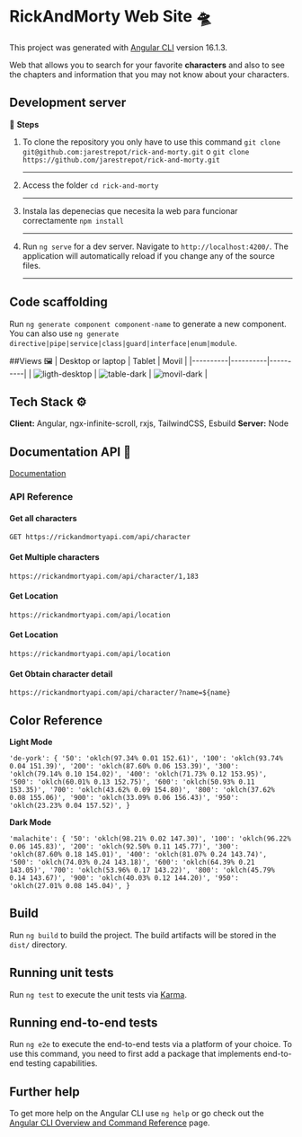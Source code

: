# RickAndMorty Web Site 🛸

This project was generated with [Angular CLI](https://github.com/angular/angular-cli) version 16.1.3.

Web that allows you to search for your favorite **characters** and also to see the chapters and information that you may not know about your characters.

## Development server
👣 **Steps**
  1. To clone the repository you only have to use this command  `git clone git@github.com:jarestrepot/rick-and-morty.git` o `git clone https://github.com/jarestrepot/rick-and-morty.git`<hr>
  2. Access the folder `cd rick-and-morty` <hr>
  3. Instala las depenecias que necesita la web para funcionar correctamente `npm install`<hr>
  4. Run `ng serve` for a dev server. Navigate to `http://localhost:4200/`. The application will automatically reload if you change any of the source files.<hr>

## Code scaffolding
Run `ng generate component component-name` to generate a new component. You can also use `ng generate directive|pipe|service|class|guard|interface|enum|module`.

##Views 🖼️
| Desktop or laptop | Tablet | Movil |
|----------|----------|----------|
|  ![ligth-desktop](https://github.com/jarestrepot/rick-and-morty/assets/102868557/e2981af2-a9b4-429b-8d51-a1e9cc01aaa1)  | ![table-dark](https://github.com/jarestrepot/rick-and-morty/assets/102868557/b980249b-62bf-4424-b73f-d577b23ae3bf)  | ![movil-dark](https://github.com/jarestrepot/rick-and-morty/assets/102868557/ff5a4d50-4027-4458-b357-c2cb109d9a09)   |


## Tech Stack ⚙️

**Client:** Angular, ngx-infinite-scroll, rxjs, TailwindCSS, Esbuild
**Server:** Node


## Documentation API 🚀

[Documentation](https://rickandmortyapi.com)

### API Reference
#### Get all characters

`
  GET https://rickandmortyapi.com/api/character
`

#### Get Multiple characters 

`
  https://rickandmortyapi.com/api/character/1,183
`

#### Get Location 

`
  https://rickandmortyapi.com/api/location
`

#### Get Location 

`
  https://rickandmortyapi.com/api/location
`

#### Get Obtain character detail

`
  https://rickandmortyapi.com/api/character/?name=${name}
`
## Color Reference


**Light Mode**

`
  'de-york': {
          '50': 'oklch(97.34% 0.01 152.61)',
          '100': 'oklch(93.74% 0.04 151.39)',
          '200': 'oklch(87.60% 0.06 153.39)',
          '300': 'oklch(79.14% 0.10 154.02)',
          '400': 'oklch(71.73% 0.12 153.95)',
          '500': 'oklch(60.01% 0.13 152.75)',
          '600': 'oklch(50.93% 0.11 153.35)',
          '700': 'oklch(43.62% 0.09 154.80)',
          '800': 'oklch(37.62% 0.08 155.06)',
          '900': 'oklch(33.09% 0.06 156.43)',
          '950': 'oklch(23.23% 0.04 157.52)',
        }
`

**Dark Mode**

`
  'malachite': {
          '50': 'oklch(98.21% 0.02 147.30)',
          '100': 'oklch(96.22% 0.06 145.83)',
          '200': 'oklch(92.50% 0.11 145.77)',
          '300': 'oklch(87.60% 0.18 145.01)',
          '400': 'oklch(81.07% 0.24 143.74)',
          '500': 'oklch(74.03% 0.24 143.18)',
          '600': 'oklch(64.39% 0.21 143.05)',
          '700': 'oklch(53.96% 0.17 143.22)',
          '800': 'oklch(45.79% 0.14 143.67)',
          '900': 'oklch(40.03% 0.12 144.20)',
          '950': 'oklch(27.01% 0.08 145.04)',
        }
`

## Build

Run `ng build` to build the project. The build artifacts will be stored in the `dist/` directory.

## Running unit tests
Run `ng test` to execute the unit tests via [Karma](https://karma-runner.github.io).

## Running end-to-end tests
Run `ng e2e` to execute the end-to-end tests via a platform of your choice. To use this command, you need to first add a package that implements end-to-end testing capabilities.

## Further help
To get more help on the Angular CLI use `ng help` or go check out the [Angular CLI Overview and Command Reference](https://angular.io/cli) page.
